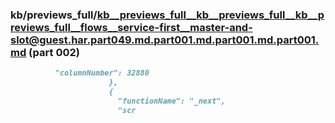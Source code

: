 ### kb/previews_full/kb__previews_full__kb__previews_full__kb__previews_full__flows__service-first__master-and-slot@guest.har.part049.md.part001.md.part001.md.part001.md (part 002)

```md
          "columnNumber": 32880
                      },
                      {
                        "functionName": "_next",
                        "scr
```

```
